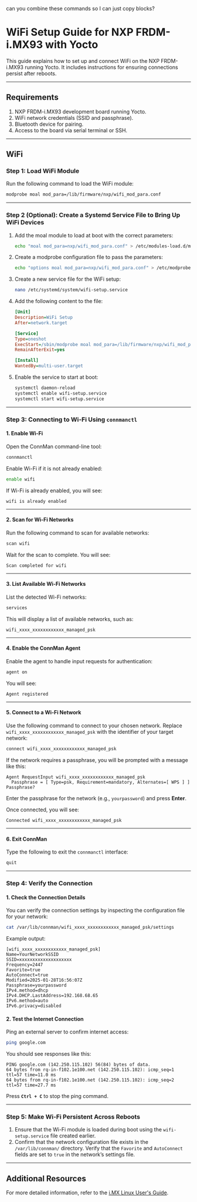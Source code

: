 can you combine these commands so I can just copy blocks?  
# WiFi Setup Guide for NXP FRDM-i.MX93 with Yocto

This guide explains how to set up and connect WiFi on the NXP FRDM-i.MX93 running Yocto. It includes instructions for ensuring connections persist after reboots.

---

## Requirements

1. NXP FRDM-i.MX93 development board running Yocto.
2. WiFi network credentials (SSID and passphrase).
3. Bluetooth device for pairing.
4. Access to the board via serial terminal or SSH.

---

## WiFi 

### Step 1: Load WiFi Module

Run the following command to load the WiFi module:

```bash
modprobe moal mod_para=/lib/firmware/nxp/wifi_mod_para.conf
```

---

### Step 2 (Optional): Create a Systemd Service File to Bring Up WiFi Devices

1. Add the moal module to load at boot with the correct parameters:
   ```bash
   echo "moal mod_para=nxp/wifi_mod_para.conf" > /etc/modules-load.d/moal.conf
   ```

2. Create a modprobe configuration file to pass the parameters:
   ```bash
   echo "options moal mod_para=nxp/wifi_mod_para.conf" > /etc/modprobe.d/moal.conf
   ```

3. Create a new service file for the WiFi setup:

   ```bash
   nano /etc/systemd/system/wifi-setup.service
   ```

4. Add the following content to the file:

   ```ini
   [Unit]
   Description=WiFi Setup
   After=network.target

   [Service]
   Type=oneshot
   ExecStart=/sbin/modprobe moal mod_para=/lib/firmware/nxp/wifi_mod_para.conf
   RemainAfterExit=yes

   [Install]
   WantedBy=multi-user.target
   ```

5. Enable the service to start at boot:

   ```bash
   systemctl daemon-reload
   systemctl enable wifi-setup.service
   systemctl start wifi-setup.service
   ```

---

### Step 3: Connecting to Wi-Fi Using `connmanctl`

#### 1. Enable Wi-Fi

Open the ConnMan command-line tool:

```bash
connmanctl
```

Enable Wi-Fi if it is not already enabled:

```bash
enable wifi
```

If Wi-Fi is already enabled, you will see:

```
wifi is already enabled
```

---

#### 2. Scan for Wi-Fi Networks

Run the following command to scan for available networks:

```bash
scan wifi
```

Wait for the scan to complete. You will see:

```
Scan completed for wifi
```

---

#### 3. List Available Wi-Fi Networks

List the detected Wi-Fi networks:

```bash
services
```

This will display a list of available networks, such as:

```
wifi_xxxx_xxxxxxxxxxxx_managed_psk
```

---

#### 4. Enable the ConnMan Agent

Enable the agent to handle input requests for authentication:

```bash
agent on
```

You will see:

```
Agent registered
```

---

#### 5. Connect to a Wi-Fi Network

Use the following command to connect to your chosen network. Replace `wifi_xxxx_xxxxxxxxxxxx_managed_psk` with the identifier of your target network:

```bash
connect wifi_xxxx_xxxxxxxxxxxx_managed_psk
```

If the network requires a passphrase, you will be prompted with a message like this:

```
Agent RequestInput wifi_xxxx_xxxxxxxxxxxx_managed_psk
  Passphrase = [ Type=psk, Requirement=mandatory, Alternates=[ WPS ] ]
Passphrase?
```

Enter the passphrase for the network (e.g., `yourpassword`) and press **Enter**.

Once connected, you will see:

```
Connected wifi_xxxx_xxxxxxxxxxxx_managed_psk
```

---

#### 6. Exit ConnMan

Type the following to exit the `connmanctl` interface:

```bash
quit
```

---

### Step 4: Verify the Connection

#### 1. Check the Connection Details

You can verify the connection settings by inspecting the configuration file for your network:

```bash
cat /var/lib/connman/wifi_xxxx_xxxxxxxxxxxx_managed_psk/settings
```

Example output:

```
[wifi_xxxx_xxxxxxxxxxxx_managed_psk]
Name=YourNetworkSSID
SSID=xxxxxxxxxxxxxxxxxxxx
Frequency=2447
Favorite=true
AutoConnect=true
Modified=2025-01-28T16:56:07Z
Passphrase=yourpassword
IPv4.method=dhcp
IPv4.DHCP.LastAddress=192.168.68.65
IPv6.method=auto
IPv6.privacy=disabled
```

#### 2. Test the Internet Connection

Ping an external server to confirm internet access:

```bash
ping google.com
```

You should see responses like this:

```
PING google.com (142.250.115.102) 56(84) bytes of data.
64 bytes from rq-in-f102.1e100.net (142.250.115.102): icmp_seq=1 ttl=57 time=11.0 ms
64 bytes from rq-in-f102.1e100.net (142.250.115.102): icmp_seq=2 ttl=57 time=27.7 ms
```

Press **`Ctrl + C`** to stop the ping command.

---

### Step 5: Make Wi-Fi Persistent Across Reboots

1. Ensure that the Wi-Fi module is loaded during boot using the `wifi-setup.service` file created earlier.
2. Confirm that the network configuration file exists in the `/var/lib/connman/` directory. Verify that the `Favorite` and `AutoConnect` fields are set to `true` in the network’s settings file.


---

## Additional Resources

For more detailed information, refer to the [i.MX Linux User's Guide](https://www.nxp.com/docs/en/user-guide/IMX_LINUX_USERS_GUIDE.pdf).
